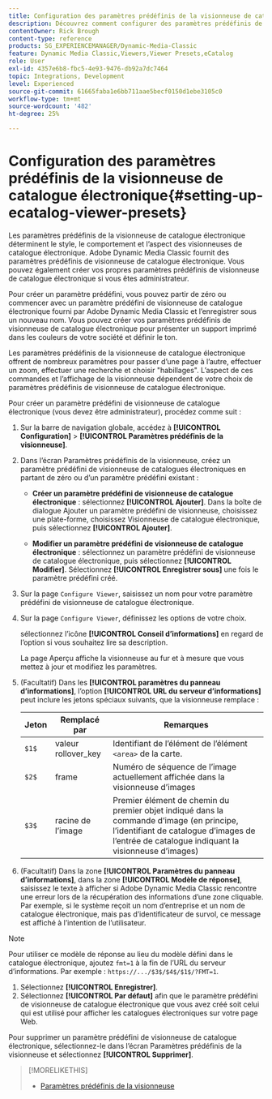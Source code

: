 ```yaml
---
title: Configuration des paramètres prédéfinis de la visionneuse de catalogue électronique
description: Découvrez comment configurer des paramètres prédéfinis de visionneuse de catalogue électronique dans Adobe Dynamic Media Classic.
contentOwner: Rick Brough
content-type: reference
products: SG_EXPERIENCEMANAGER/Dynamic-Media-Classic
feature: Dynamic Media Classic,Viewers,Viewer Presets,eCatalog
role: User
exl-id: 4357e6b8-fbc5-4e93-9476-db92a7dc7464
topic: Integrations, Development
level: Experienced
source-git-commit: 61665faba1e6bb711aae5becf0150d1ebe3105c0
workflow-type: tm+mt
source-wordcount: '482'
ht-degree: 25%

---
```


# Configuration des paramètres prédéfinis de la visionneuse de catalogue électronique{#setting-up-ecatalog-viewer-presets}

Les paramètres prédéfinis de la visionneuse de catalogue électronique déterminent le style, le comportement et l’aspect des visionneuses de catalogue électronique. Adobe Dynamic Media Classic fournit des paramètres prédéfinis de visionneuse de catalogue électronique. Vous pouvez également créer vos propres paramètres prédéfinis de visionneuse de catalogue électronique si vous êtes administrateur.

Pour créer un paramètre prédéfini, vous pouvez partir de zéro ou commencer avec un paramètre prédéfini de visionneuse de catalogue électronique fourni par Adobe Dynamic Media Classic et l’enregistrer sous un nouveau nom. Vous pouvez créer vos paramètres prédéfinis de visionneuse de catalogue électronique pour présenter un support imprimé dans les couleurs de votre société et définir le ton.

Les paramètres prédéfinis de la visionneuse de catalogue électronique offrent de nombreux paramètres pour passer d’une page à l’autre, effectuer un zoom, effectuer une recherche et choisir &quot;habillages&quot;. L’aspect de ces commandes et l’affichage de la visionneuse dépendent de votre choix de paramètres prédéfinis de visionneuse de catalogue électronique.

Pour créer un paramètre prédéfini de visionneuse de catalogue électronique (vous devez être administrateur), procédez comme suit :

1. Sur la barre de navigation globale, accédez à **[!UICONTROL Configuration]** > **[!UICONTROL Paramètres prédéfinis de la visionneuse]**.
1. Dans l’écran Paramètres prédéfinis de la visionneuse, créez un paramètre prédéfini de visionneuse de catalogues électroniques en partant de zéro ou d’un paramètre prédéfini existant :

   * **Créer un paramètre prédéfini de visionneuse de catalogue électronique** : sélectionnez **[!UICONTROL Ajouter]**. Dans la boîte de dialogue Ajouter un paramètre prédéfini de visionneuse, choisissez une plate-forme, choisissez Visionneuse de catalogue électronique, puis sélectionnez **[!UICONTROL Ajouter]**.

   * **Modifier un paramètre prédéfini de visionneuse de catalogue électronique** : sélectionnez un paramètre prédéfini de visionneuse de catalogue électronique, puis sélectionnez **[!UICONTROL Modifier]**. Sélectionnez **[!UICONTROL Enregistrer sous]** une fois le paramètre prédéfini créé.

1. Sur la page `Configure Viewer`, saisissez un nom pour votre paramètre prédéfini de visionneuse de catalogue électronique.
1. Sur la page `Configure Viewer`, définissez les options de votre choix.

   sélectionnez l’icône **[!UICONTROL Conseil d’informations]** en regard de l’option si vous souhaitez lire sa description.

   La page Aperçu affiche la visionneuse au fur et à mesure que vous mettez à jour et modifiez les paramètres.

1. (Facultatif) Dans les **[!UICONTROL paramètres du panneau d’informations]**, l’option **[!UICONTROL URL du serveur d’informations]** peut inclure les jetons spéciaux suivants, que la visionneuse remplace :

   | Jeton | Remplacé par | Remarques |
   | --- | --- | --- |
   | `$1$` | valeur rollover_key | Identifiant de l’élément de l’élément `<area>` de la carte. |
   | `$2$` | frame | Numéro de séquence de l’image actuellement affichée dans la visionneuse d’images |
   | `$3$` | racine de l’image | Premier élément de chemin du premier objet indiqué dans la commande d’image (en principe, l’identifiant de catalogue d’images de l’entrée de catalogue indiquant la visionneuse d’images) |

1. (Facultatif) Dans la zone **[!UICONTROL Paramètres du panneau d’informations]**, dans la zone **[!UICONTROL Modèle de réponse]**, saisissez le texte à afficher si Adobe Dynamic Media Classic rencontre une erreur lors de la récupération des informations d’une zone cliquable. Par exemple, si le système reçoit un nom d’entreprise et un nom de catalogue électronique, mais pas d’identificateur de survol, ce message est affiché à l’intention de l’utilisateur.

>[!NOTE]
>
>Pour utiliser ce modèle de réponse au lieu du modèle défini dans le catalogue électronique, ajoutez `fmt=1` à la fin de l’URL du serveur d’informations. Par exemple : `https://.../$3$/$4$/$1$/?FMT=1`.

1. Sélectionnez **[!UICONTROL Enregistrer]**.
1. Sélectionnez **[!UICONTROL Par défaut]** afin que le paramètre prédéfini de visionneuse de catalogue électronique que vous avez créé soit celui qui est utilisé pour afficher les catalogues électroniques sur votre page Web.

Pour supprimer un paramètre prédéfini de visionneuse de catalogue électronique, sélectionnez-le dans l’écran Paramètres prédéfinis de la visionneuse et sélectionnez **[!UICONTROL Supprimer]**.

>[!MORELIKETHIS]
>
>* [Paramètres prédéfinis de la visionneuse](application-setup.md#viewer_presets)

